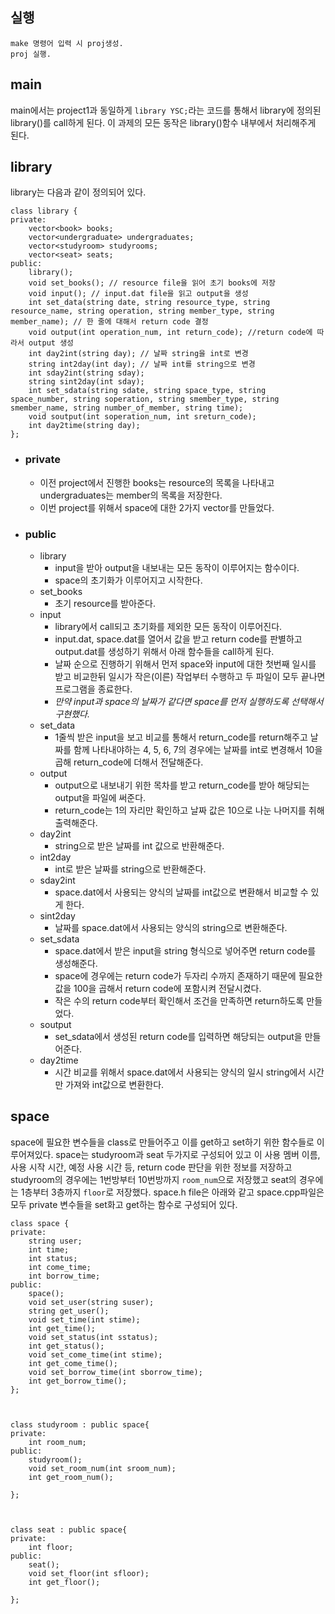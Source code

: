 ## 실행
	make 명령어 입력 시 proj생성.
	proj 실행.
## main
main에서는 project1과 동일하게 ` library YSC; `라는 코드를 통해서 library에 정의된 library()를 call하게 된다. 이 과제의 모든 동작은 library()함수 내부에서 처리해주게 된다.
## library
library는 다음과 같이 정의되어 있다.
```
class library {
private:
	vector<book> books;
	vector<undergraduate> undergraduates;
	vector<studyroom> studyrooms;
	vector<seat> seats;
public:
	library();
	void set_books(); // resource file을 읽어 초기 books에 저장
	void input(); // input.dat file을 읽고 output을 생성
	int set_data(string date, string resource_type, string resource_name, string operation, string member_type, string member_name); // 한 줄에 대해서 return code 결정
	void output(int operation_num, int return_code); //return code에 따라서 output 생성
	int day2int(string day); // 날짜 string을 int로 변경
	string int2day(int day); // 날짜 int를 string으로 변경
	int sday2int(string sday);
	string sint2day(int sday);
	int set_sdata(string sdate, string space_type, string space_number, string soperation, string smember_type, string smember_name, string number_of_member, string time);
	void soutput(int soperation_num, int sreturn_code);
	int day2time(string day);
};
```
 - ### private
	- 이전 project에서 진행한 books는 resource의 목록을 나타내고 undergraduates는 member의 목록을 저장한다.
	- 이번 project를 위해서 space에 대한 2가지 vector를 만들었다.
 - ### public
	- library
		- input을 받아 output을 내보내는 모든 동작이 이루어지는 함수이다.
		- space의 초기화가 이루어지고 시작한다.
	- set_books
		- 초기 resource를 받아준다.
	- input
		- library에서 call되고 초기화를 제외한 모든 동작이 이루어진다.
		- input.dat, space.dat를 열어서 값을 받고 return code를 판별하고 output.dat를 생성하기 위해서 아래 함수들을 call하게 된다.
		- 날짜 순으로 진행하기 위해서 먼저 space와 input에 대한 첫번째 일시를 받고 비교한뒤 일시가 작은(이른) 작업부터 수행하고 두 파일이 모두 끝나면 프로그램을 종료한다.
		- *만약 input과 space의 날짜가 같다면 space를 먼저 실행하도록 선택해서 구현했다.*
	- set_data
		- 1줄씩 받은 input을 보고 비교를 통해서 return_code를 return해주고 날짜를 함께 나타내야하는 4, 5, 6, 7의 경우에는 날짜를 int로 변경해서 10을 곱해 return_code에 더해서 전달해준다.
	- output
		- output으로 내보내기 위한 목차를 받고 return_code를 받아 해당되는 output을 파일에 써준다.
		- return_code는 1의 자리만 확인하고 날짜 값은 10으로 나눈 나머지를 취해 출력해준다.
	- day2int
		- string으로 받은 날짜를 int 값으로 반환해준다.
	- int2day
		- int로 받은 날짜를 string으로 반환해준다.
	- sday2int
		- space.dat에서 사용되는 양식의 날짜를 int값으로 변환해서 비교할 수 있게 한다.
	- sint2day
		- 날짜를 space.dat에서 사용되는 양식의 string으로 변환해준다.
	- set_sdata
		- space.dat에서 받은 input을 string 형식으로 넣어주면 return code를 생성해준다.
		- space에 경우에는 return code가 두자리 수까지 존재하기 때문에 필요한 값을 100을 곱해서 return code에 포함시켜 전달시켰다.
		- 작은 수의 return code부터 확인해서 조건을 만족하면 return하도록 만들었다.
	- soutput
		- set_sdata에서 생성된 return code를 입력하면 해당되는 output을 만들어준다.
	- day2time
		- 시간 비교를 위해서 space.dat에서 사용되는 양식의 일시 string에서 시간만 가져와 int값으로 변환한다.

## space
space에 필요한 변수들을 class로 만들어주고 이를 get하고 set하기 위한 함수들로 이루어져있다.
space는 studyroom과 seat 두가지로 구성되어 있고 이 사용 멤버 이름, 사용 시작 시간, 예정 사용 시간 등, return code 판단을 위한 정보를 저장하고 studyroom의 경우에는 1번방부터 10번방까지 `room_num`으로 저장했고 seat의 경우에는 1층부터 3층까지 `floor`로 저장했다.
space.h file은 아래와 같고 space.cpp파일은 모두 private 변수들을 set화고 get하는 함수로 구성되어 있다.
```
class space {
private:
	string user;
	int time;
	int status;
	int come_time;
	int borrow_time;
public:
	space();
	void set_user(string suser);
	string get_user();
	void set_time(int stime);
	int get_time();
	void set_status(int sstatus);
	int get_status();
	void set_come_time(int stime);
	int get_come_time();
	void set_borrow_time(int sborrow_time);
	int get_borrow_time();
};



class studyroom : public space{
private:
	int room_num;
public:
	studyroom();
	void set_room_num(int sroom_num);
	int get_room_num();

};



class seat : public space{
private:
	int floor;
public:
	seat();
	void set_floor(int sfloor);
	int get_floor();

};
```
	